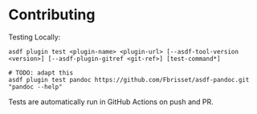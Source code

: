 # Contributing

Testing Locally:

```shell
asdf plugin test <plugin-name> <plugin-url> [--asdf-tool-version <version>] [--asdf-plugin-gitref <git-ref>] [test-command*]

# TODO: adapt this
asdf plugin test pandoc https://github.com/Fbrisset/asdf-pandoc.git "pandoc --help"
```

Tests are automatically run in GitHub Actions on push and PR.

